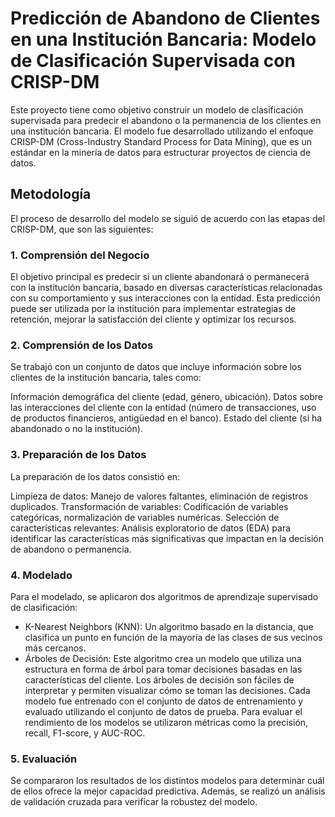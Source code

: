 # Predicción de Abandono de Clientes en una Institución Bancaria: Modelo de Clasificación Supervisada con CRISP-DM 

Este proyecto tiene como objetivo construir un modelo de clasificación supervisada para predecir el abandono o la permanencia de los clientes en una institución bancaria. El modelo fue desarrollado utilizando el enfoque CRISP-DM (Cross-Industry Standard Process for Data Mining), que es un estándar en la minería de datos para estructurar proyectos de ciencia de datos.

## Metodología
El proceso de desarrollo del modelo se siguió de acuerdo con las etapas del CRISP-DM, que son las siguientes:

### 1. Comprensión del Negocio
El objetivo principal es predecir si un cliente abandonará o permanecerá con la institución bancaria, basado en diversas características relacionadas con su comportamiento y sus interacciones con la entidad. Esta predicción puede ser utilizada por la institución para implementar estrategias de retención, mejorar la satisfacción del cliente y optimizar los recursos.

### 2. Comprensión de los Datos
Se trabajó con un conjunto de datos que incluye información sobre los clientes de la institución bancaria, tales como:

Información demográfica del cliente (edad, género, ubicación).
Datos sobre las interacciones del cliente con la entidad (número de transacciones, uso de productos financieros, antigüedad en el banco).
Estado del cliente (si ha abandonado o no la institución).

### 3. Preparación de los Datos
La preparación de los datos consistió en:

Limpieza de datos: Manejo de valores faltantes, eliminación de registros duplicados.
Transformación de variables: Codificación de variables categóricas, normalización de variables numéricas.
Selección de características relevantes: Análisis exploratorio de datos (EDA) para identificar las características más significativas que impactan en la decisión de abandono o permanencia.

### 4. Modelado
Para el modelado, se aplicaron dos algoritmos de aprendizaje supervisado de clasificación:

- K-Nearest Neighbors (KNN): Un algoritmo basado en la distancia, que clasifica un punto en función de la mayoría de las clases de sus vecinos más cercanos.
- Árboles de Decisión: Este algoritmo crea un modelo que utiliza una estructura en forma de árbol para tomar decisiones basadas en las características del cliente. Los árboles de decisión son fáciles de interpretar y permiten visualizar cómo se toman las decisiones.
Cada modelo fue entrenado con el conjunto de datos de entrenamiento y evaluado utilizando el conjunto de datos de prueba. Para evaluar el rendimiento de los modelos se utilizaron métricas como la precisión, recall, F1-score, y AUC-ROC.

### 5. Evaluación
Se compararon los resultados de los distintos modelos para determinar cuál de ellos ofrece la mejor capacidad predictiva. Además, se realizó un análisis de validación cruzada para verificar la robustez del modelo.
